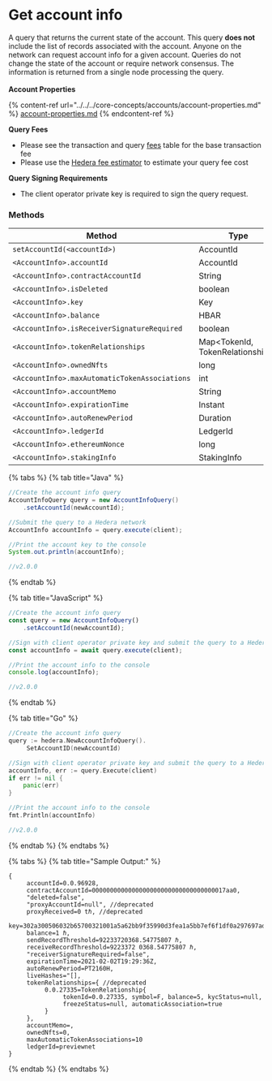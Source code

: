 # Get account info

A query that returns the current state of the account. This query **does not** include the list of records associated with the account. Anyone on the network can request account info for a given account. Queries do not change the state of the account or require network consensus. The information is returned from a single node processing the query.\
\
**Account Properties**

{% content-ref url="../../../core-concepts/accounts/account-properties.md" %}
[account-properties.md](../../../core-concepts/accounts/account-properties.md)
{% endcontent-ref %}

**Query Fees**

* Please see the transaction and query [fees](../../../networks/mainnet/fees/#transaction-and-query-fees) table for the base transaction fee
* Please use the [Hedera fee estimator](https://hedera.com/fees) to estimate your query fee cost

**Query Signing Requirements**

* The client operator private key is required to sign the query request.

### Methods

<table><thead><tr><th width="431.3333333333333">Method</th><th>Type</th><th>Requirement</th></tr></thead><tbody><tr><td><code>setAccountId(&#x3C;accountId>)</code></td><td>AccountId</td><td>Required</td></tr><tr><td><code>&#x3C;AccountInfo>.accountId</code></td><td>AccountId</td><td>Optional</td></tr><tr><td><code>&#x3C;AccountInfo>.contractAccountId</code></td><td>String</td><td>Optional</td></tr><tr><td><code>&#x3C;AccountInfo>.isDeleted</code></td><td>boolean</td><td>Optional</td></tr><tr><td><code>&#x3C;AccountInfo>.key</code></td><td>Key</td><td>Optional</td></tr><tr><td><code>&#x3C;AccountInfo>.balance</code></td><td>HBAR</td><td>Optional</td></tr><tr><td><code>&#x3C;AccountInfo>.isReceiverSignatureRequired</code></td><td>boolean</td><td>Optional</td></tr><tr><td><code>&#x3C;AccountInfo>.tokenRelationships</code></td><td>Map&#x3C;TokenId, TokenRelationships></td><td>Optional</td></tr><tr><td><code>&#x3C;AccountInfo>.ownedNfts</code></td><td>long</td><td>Optional</td></tr><tr><td><code>&#x3C;AccountInfo>.maxAutomaticTokenAssociations</code></td><td>int</td><td>Optional</td></tr><tr><td><code>&#x3C;AccountInfo>.accountMemo</code></td><td>String</td><td>Optional</td></tr><tr><td><code>&#x3C;AccountInfo>.expirationTime</code></td><td>Instant</td><td>Optional</td></tr><tr><td><code>&#x3C;AccountInfo>.autoRenewPeriod</code></td><td>Duration</td><td>Optional</td></tr><tr><td><code>&#x3C;AccountInfo>.ledgerId</code></td><td>LedgerId</td><td>Optional</td></tr><tr><td><code>&#x3C;AccountInfo>.ethereumNonce</code></td><td>long</td><td>Optional</td></tr><tr><td><code>&#x3C;AccountInfo>.stakingInfo</code></td><td>StakingInfo</td><td>Optional</td></tr></tbody></table>

{% tabs %}
{% tab title="Java" %}
```java
//Create the account info query
AccountInfoQuery query = new AccountInfoQuery()
    .setAccountId(newAccountId);

//Submit the query to a Hedera network
AccountInfo accountInfo = query.execute(client);

//Print the account key to the console
System.out.println(accountInfo);

//v2.0.0
```
{% endtab %}

{% tab title="JavaScript" %}
```javascript
//Create the account info query
const query = new AccountInfoQuery()
    .setAccountId(newAccountId);

//Sign with client operator private key and submit the query to a Hedera network
const accountInfo = await query.execute(client);

//Print the account info to the console
console.log(accountInfo);

//v2.0.0
```
{% endtab %}

{% tab title="Go" %}
```go
//Create the account info query
query := hedera.NewAccountInfoQuery().
     SetAccountID(newAccountId)

//Sign with client operator private key and submit the query to a Hedera network
accountInfo, err := query.Execute(client)
if err != nil {
    panic(err)
}

//Print the account info to the console
fmt.Println(accountInfo)

//v2.0.0
```
{% endtab %}
{% endtabs %}

{% tabs %}
{% tab title="Sample Output:" %}
```
{ 
     accountId=0.0.96928, 
     contractAccountId=0000000000000000000000000000000000017aa0, 
     "deleted=false", 
     "proxyAccountId=null", //deprecated
     proxyReceived=0 tℏ, //deprecated
     key=302a300506032b65700321001a5a62bb9f35990d3fea1a5bb7ef6f1df0a297697adef1e04510c9d4ecc5db3f, 
     balance=1 ℏ, 
     sendRecordThreshold=92233720368.54775807 ℏ,
     receiveRecordThreshold=9223372 0368.54775807 ℏ, 
     "receiverSignatureRequired=false",
     expirationTime=2021-02-02T19:29:36Z, 
     autoRenewPeriod=PT2160H, 
     liveHashes="[],
     tokenRelationships={ //deprecated
          0.0.27335=TokenRelationship{
               tokenId=0.0.27335, symbol=F, balance=5, kycStatus=null,
               freezeStatus=null, automaticAssociation=true
          } 
     },
     accountMemo=, 
     ownedNfts=0,
     maxAutomaticTokenAssociations=10
     ledgerId=previewnet
}
```
{% endtab %}
{% endtabs %}
